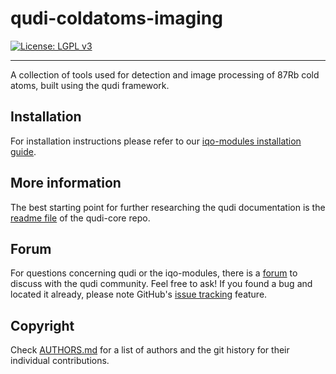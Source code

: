 # qudi-coldatoms-imaging
[![License: LGPL v3](https://img.shields.io/badge/License-LGPL%20v3-blue.svg)](https://www.gnu.org/licenses/lgpl-3.0)

---
A collection of tools used for detection and image processing of 87Rb cold atoms, built using the qudi framework.



## Installation
For installation instructions please refer to our
[iqo-modules installation guide](https://github.com/Ulm-IQO/qudi-iqo-modules/blob/main/docs/installation_guide.md).


## More information
The best starting point for further researching the qudi documentation is the [readme file](https://github.com/Ulm-IQO/qudi-core) of the qudi-core repo.

## Forum
For questions concerning qudi or the iqo-modules, there is a [forum](https://github.com/Ulm-IQO/qudi-core/discussions) to discuss with the qudi community. Feel free to ask!
If you found a bug and located it already, please note GitHub's [issue tracking](https://github.com/Ulm-IQO/qudi-iqo-modules/issues) feature.

## Copyright
Check [AUTHORS.md](AUTHORS.md) for a list of authors and the git history for their individual
contributions.
